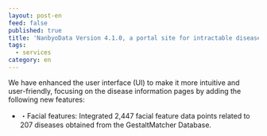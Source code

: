 ```yaml
---
layout: post-en
feed: false
published: true
title: 'NanbyoData Version 4.1.0, a portal site for intractable diseases, has been released.'
tags:
  - services
category: en
---
```


We have enhanced the user interface (UI) to make it more intuitive and user-friendly, focusing on the disease information pages by adding the following new features:
<ul>
<li>・Facial features: Integrated 2,447 facial feature data points related to 207 diseases obtained from the GestaltMatcher Database.</li>
</ul>